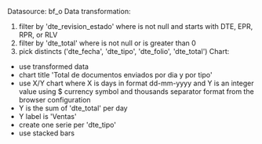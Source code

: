 Datasource: bf_o
Data transformation:
1. filter by 'dte_revision_estado' where is not null and starts with DTE, EPR, RPR, or RLV
2. filter by 'dte_total' where is not null or is greater than 0
3. pick distincts ('dte_fecha', 'dte_tipo', 'dte_folio', 'dte_total')
Chart:
* use transformed data
* chart title 'Total de documentos enviados por dia y por tipo'
* use X/Y chart where X is days in format dd-mm-yyyy and Y is an integer value using $ currency symbol and thousands separator format from the browser configuration
* Y is the sum of 'dte_total' per day
* Y label is 'Ventas'
* create one serie per 'dte_tipo'
* use stacked bars